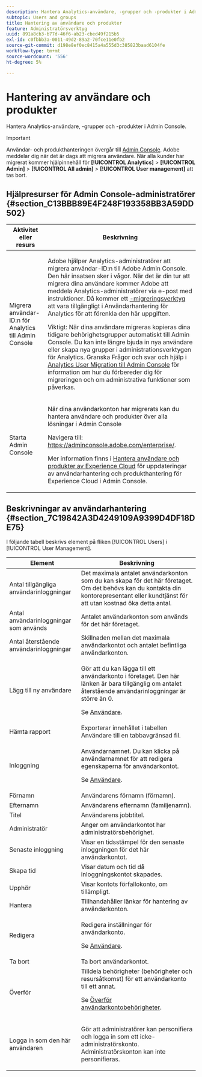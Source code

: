 ```yaml
---
description: Hantera Analytics-användare, -grupper och -produkter i Admin Console.
subtopic: Users and groups
title: Hantering av användare och produkter
feature: Administratörsverktyg
uuid: 891a8cb3-b77d-46f6-ab23-cbed49f215b5
exl-id: c0fbbb3a-0011-49d2-89a2-70fce11e0fb2
source-git-commit: d198e8ef0ec8415a4a555d3c385823baad6104fe
workflow-type: tm+mt
source-wordcount: '556'
ht-degree: 5%

---
```


# Hantering av användare och produkter

Hantera Analytics-användare, -grupper och -produkter i Admin Console.

>[!IMPORTANT]
>
>Användar- och produkthanteringen övergår till [Admin Console](https://helpx.adobe.com/se/enterprise/using/admin-console.html). Adobe meddelar dig när det är dags att migrera användare. När alla kunder har migrerat kommer hjälpinnehåll för **[!UICONTROL Analytics]** > **[!UICONTROL Admin]** > **[!UICONTROL All admin]** > **[!UICONTROL User management]** att tas bort.

## Hjälpresurser för Admin Console-administratörer {#section_C13BBB89E4F248F193358BB3A59DD502}

<table id="table_9263797773A749628E12BB3C1EBE620B"> 
 <thead> 
  <tr> 
   <th colname="col1" class="entry"> Aktivitet eller resurs </th> 
   <th colname="col2" class="entry"> Beskrivning </th> 
  </tr>
 </thead>
 <tbody> 
  <tr> 
   <td colname="col1"> <p>Migrera användar-ID:n för Analytics till Admin Console </p> </td> 
   <td colname="col2"> <p> Adobe hjälper Analytics-administratörer att migrera användar-ID:n till Adobe Admin Console. Den här insatsen sker i vågor. När det är din tur att migrera dina användare kommer Adobe att meddela Analytics-administratörer via e-post med instruktioner. Då kommer ett <a href="https://docs.adobe.com/content/help/en/analytics/admin/user-product-management/user-management/migrate-users/c-migration-tool.html">-migreringsverktyg</a> att vara tillgängligt i Användarhantering för Analytics för att förenkla den här uppgiften. </p> <p>Viktigt: När dina användare migreras kopieras dina tidigare behörighetsgrupper automatiskt till Admin Console. Du kan inte längre bjuda in nya användare eller skapa nya grupper i administrationsverktygen för Analytics. Granska Frågor och svar och hjälp i <a href="https://docs.adobe.com/content/help/en/analytics/admin/user-product-management/user-management/migrate-users/c-migration-tool.html"> Analytics User Migration till Admin Console</a> för information om hur du förbereder dig för migreringen och om administrativa funktioner som påverkas. </p> </td> 
  </tr> 
  <tr> 
   <td colname="col1"> <p>Starta Admin Console </p> </td> 
   <td colname="col2"> <p>När dina användarkonton har migrerats kan du hantera användare och produkter över alla lösningar i Admin Console </p> <p>Navigera till: <a href="https://adminconsole.adobe.com/enterprise/#"> https://adminconsole.adobe.com/enterprise/</a>. </p> <p>Mer information finns i <a href="https://docs.adobe.com/content/help/sv-SE/core-services/interface/manage-users-and-products/admin-getting-started.html"> Hantera användare och produkter av Experience Cloud</a> för uppdateringar av användarhantering och produkthantering för Experience Cloud i Admin Console. </p> </td> 
  </tr> 
 </tbody> 
</table>

## Beskrivningar av användarhantering {#section_7C19842A3D4249109A9399D4DF18DE75}

I följande tabell beskrivs element på fliken [!UICONTROL Users] i [!UICONTROL User Management].

<table id="table_6F81D1095EB945D8995FF971B65BA52A"> 
 <thead> 
  <tr> 
   <th colname="col1" class="entry"> Element </th> 
   <th colname="col2" class="entry"> Beskrivning </th> 
  </tr> 
 </thead>
 <tbody> 
  <tr> 
   <td colname="col1"> <span class="wintitle"> Antal tillgängliga användarinloggningar</span> </td> 
   <td colname="col2"> Det maximala antalet användarkonton som du kan skapa för det här företaget. Om det behövs kan du kontakta din kontorepresentant eller kundtjänst för att utan kostnad öka detta antal. </td> 
  </tr> 
  <tr> 
   <td colname="col1"> <span class="wintitle"> Antal användarinloggningar som används</span> </td> 
   <td colname="col2"> Antalet användarkonton som används för det här företaget. </td> 
  </tr> 
  <tr> 
   <td colname="col1"> <span class="wintitle"> Antal återstående användarinloggningar</span> </td> 
   <td colname="col2"> Skillnaden mellan det maximala användarkontot och antalet befintliga användarkonton. </td> 
  </tr> 
  <tr> 
   <td colname="col1"> <span class="wintitle"> Lägg till ny användare</span> </td> 
   <td colname="col2"> <p>Gör att du kan lägga till ett användarkonto i företaget. Den här länken är bara tillgänglig om antalet återstående användarinloggningar är större än 0. </p> <p>Se <a href="/help/admin/user-management2/c-user-management/users.md"> Användare</a>. </p> </td> 
  </tr> 
  <tr> 
   <td colname="col1"> <span class="wintitle"> Hämta rapport</span> </td> 
   <td colname="col2">Exporterar innehållet i tabellen <span class="wintitle"> Användare</span> till en tabbavgränsad fil. </td> 
  </tr> 
  <tr> 
   <td colname="col1"> <span class="wintitle"> Inloggning</span> </td> 
   <td colname="col2"> <p>Användarnamnet. Du kan klicka på användarnamnet för att redigera egenskaperna för användarkontot. </p> <p>Se <a href="/help/admin/user-management2/c-user-management/users.md"> Användare</a>. </p> </td> 
  </tr> 
  <tr> 
   <td colname="col1"> <span class="wintitle"> Förnamn</span> </td> 
   <td colname="col2"> Användarens förnamn (förnamn). </td> 
  </tr> 
  <tr> 
   <td colname="col1"> <span class="wintitle"> Efternamn</span> </td> 
   <td colname="col2"> Användarens efternamn (familjenamn). </td> 
  </tr> 
  <tr> 
   <td colname="col1"> <span class="wintitle"> Titel</span> </td> 
   <td colname="col2"> Användarens jobbtitel. </td> 
  </tr> 
  <tr> 
   <td colname="col1"> <span class="wintitle"> Administratör</span> </td> 
   <td colname="col2"> Anger om användarkontot har administratörsbehörighet. </td> 
  </tr> 
  <tr> 
   <td colname="col1"> <span class="wintitle"> Senaste inloggning</span> </td> 
   <td colname="col2"> Visar en tidsstämpel för den senaste inloggningen för det här användarkontot. </td> 
  </tr> 
  <tr> 
   <td colname="col1"><span class="wintitle"> Skapa tid</span> </td> 
   <td colname="col2"> Visar datum och tid då inloggningskontot skapades. </td> 
  </tr> 
  <tr> 
   <td colname="col1"> <span class="wintitle"> Upphör</span> </td> 
   <td colname="col2"> Visar kontots förfallokonto, om tillämpligt. </td> 
  </tr> 
  <tr> 
   <td colname="col1"> <span class="wintitle"> Hantera</span> </td> 
   <td colname="col2"> Tillhandahåller länkar för hantering av användarkonton. </td> 
  </tr> 
  <tr> 
   <td colname="col1"> <span class="wintitle"> Redigera</span> </td> 
   <td colname="col2"> <p>Redigera inställningar för användarkonto. </p> <p>Se <a href="/help/admin/user-management2/c-user-management/users.md"> Användare</a>. </p> </td> 
  </tr> 
  <tr> 
   <td colname="col1"> <span class="wintitle"> Ta bort</span> </td> 
   <td colname="col2"> Ta bort användarkontot. </td> 
  </tr> 
  <tr> 
   <td colname="col1"> <span class="wintitle"> Överför</span> </td> 
   <td colname="col2">Tilldela behörigheter (behörigheter och resursåtkomst) för ett användarkonto till ett annat. <p>Se <a href="/help/admin/user-management2/c-user-management/t-transfer-user-accout-privileges.md"> Överför användarkontobehörigheter</a>. </p> </td> 
  </tr> 
  <tr> 
   <td colname="col1"><span class="wintitle"> Logga in som den här användaren</span> </td> 
   <td colname="col2"> <p>Gör att administratörer kan personifiera och logga in som ett icke-administratörskonto. Administratörskonton kan inte personifieras. </p> </td> 
  </tr> 
 </tbody> 
</table>
